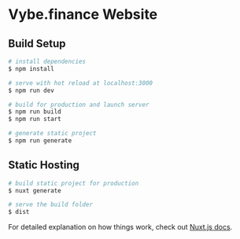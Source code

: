 # Vybe.finance Website

## Build Setup

```bash
# install dependencies
$ npm install

# serve with hot reload at localhost:3000
$ npm run dev

# build for production and launch server
$ npm run build
$ npm run start

# generate static project
$ npm run generate
```

## Static Hosting

```bash
# build static project for production
$ nuxt generate

# serve the build folder
$ dist
```

For detailed explanation on how things work, check out [Nuxt.js docs](https://nuxtjs.org).
